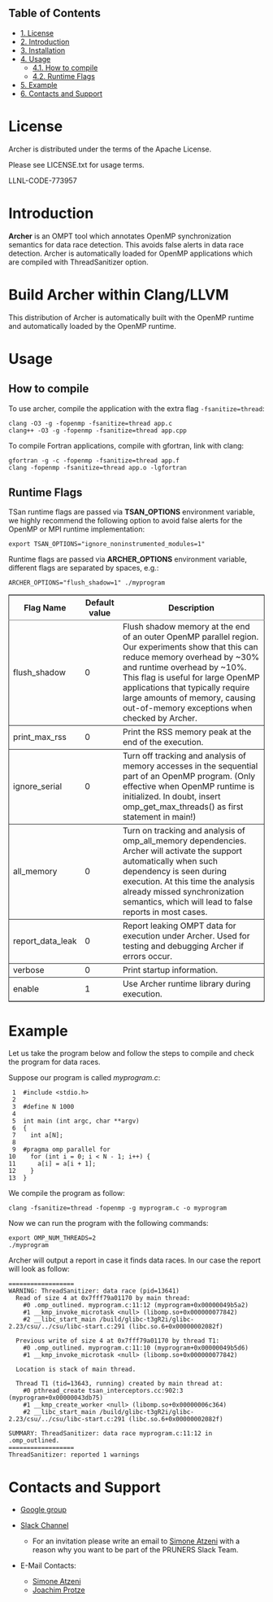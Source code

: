 <div id="table-of-contents">
<h2>Table of Contents</h2>
<div id="text-table-of-contents">
<ul>
<li><a href="#org8ca70b5">1. License</a></li>
<li><a href="#orgc6a2b10">2. Introduction</a></li>
<li><a href="#org9a459f1">3. Installation</a></li>
<li><a href="#orgb820ad0">4. Usage</a>
<ul>
<li><a href="#org213ff1a">4.1. How to compile</a></li>
<li><a href="#org110062c">4.2. Runtime Flags</a></li>
</ul>
</li>
<li><a href="#org73e58a9">5. Example</a></li>
<li><a href="#orgcc38a36">6. Contacts and Support</a></li>
</ul>
</div>
</div>


<a id="org8ca70b5"></a>

# License

Archer is distributed under the terms of the Apache License.

Please see LICENSE.txt for usage terms.

LLNL-CODE-773957

<a id="orgc6a2b10"></a>

# Introduction

**Archer** is an OMPT tool which annotates OpenMP synchronization semantics for data race
detection.
This avoids false alerts in data race detection.
Archer is automatically loaded for OpenMP applications which are compiled
with ThreadSanitizer option.

<a id="org9a459f1"></a>

# Build Archer within Clang/LLVM

This distribution of Archer is automatically built with the OpenMP runtime
and automatically loaded by the OpenMP runtime.

<a id="orgb820ad0"></a>

# Usage


<a id="org213ff1a"></a>

## How to compile

To use archer, compile the application with the extra flag
`-fsanitize=thread`:

    clang -O3 -g -fopenmp -fsanitize=thread app.c
    clang++ -O3 -g -fopenmp -fsanitize=thread app.cpp

To compile Fortran applications, compile with gfortran, link with clang:

    gfortran -g -c -fopenmp -fsanitize=thread app.f
    clang -fopenmp -fsanitize=thread app.o -lgfortran


<a id="org110062c"></a>

## Runtime Flags

TSan runtime flags are passed via **TSAN&#95;OPTIONS** environment variable,
we highly recommend the following option to avoid false alerts for the
OpenMP or MPI runtime implementation:

    export TSAN_OPTIONS="ignore_noninstrumented_modules=1"


Runtime flags are passed via **ARCHER&#95;OPTIONS** environment variable,
different flags are separated by spaces, e.g.:

    ARCHER_OPTIONS="flush_shadow=1" ./myprogram

<table border="2" cellspacing="0" cellpadding="6" rules="groups" frame="hsides">


<colgroup>
<col  class="org-left" />

<col  class="org-right" />

<col  class="org-left" />
</colgroup>
<thead>
<tr>
<th scope="col" class="org-left">Flag Name</th>
<th scope="col" class="org-right">Default value</th>
<th scope="col" class="org-left">Description</th>
</tr>
</thead>

<tbody>
<tr>
<td class="org-left">flush&#95;shadow</td>
<td class="org-right">0</td>
<td class="org-left">Flush shadow memory at the end of an outer OpenMP
parallel region. Our experiments show that this can reduce memory overhead
by ~30% and runtime overhead by ~10%. This flag is useful for large OpenMP
applications that typically require large amounts of memory, causing
out-of-memory exceptions when checked by Archer.</td>
</tr>
</tbody>

<tbody>
<tr>
<td class="org-left">print&#95;max&#95;rss</td>
<td class="org-right">0</td>
<td class="org-left">Print the RSS memory peak at the end of the execution.</td>
</tr>
</tbody>

<tbody>
<tr>
<td class="org-left">ignore&#95;serial</td>
<td class="org-right">0</td>
<td class="org-left">Turn off tracking and analysis of memory accesses in
the sequential part of an OpenMP program. (Only effective when OpenMP
runtime is initialized. In doubt, insert omp_get_max_threads() as first
statement in main!)</td>
</tr>
</tbody>

<tbody>
<tr>
<td class="org-left">all&#95;memory</td>
<td class="org-right">0</td>
<td class="org-left">Turn on tracking and analysis of omp_all_memory
dependencies. Archer will activate the support automatically when
such dependency is seen during execution. At this time the analysis
already missed synchronization semantics, which will lead to false
reports in most cases.</td>
</tr>
</tbody>

<tbody>
<tr>
<td class="org-left">report&#95;data&#95;leak</td>
<td class="org-right">0</td>
<td class="org-left">Report leaking OMPT data for execution under
Archer. Used for testing and debugging Archer if errors occur.</td>
</tr>
</tbody>

<tbody>
<tr>
<td class="org-left">verbose</td>
<td class="org-right">0</td>
<td class="org-left">Print startup information.</td>
</tr>
</tbody>

<tbody>
<tr>
<td class="org-left">enable</td>
<td class="org-right">1</td>
<td class="org-left">Use Archer runtime library during execution.</td>
</tr>
</tbody>
</table>


<a id="org73e58a9"></a>

# Example

Let us take the program below and follow the steps to compile and
check the program for data races.

Suppose our program is called *myprogram.c*:

     1  #include <stdio.h>
     2
     3  #define N 1000
     4
     5  int main (int argc, char **argv)
     6  {
     7    int a[N];
     8
     9  #pragma omp parallel for
    10    for (int i = 0; i < N - 1; i++) {
    11      a[i] = a[i + 1];
    12    }
    13  }

We compile the program as follow:

    clang -fsanitize=thread -fopenmp -g myprogram.c -o myprogram

Now we can run the program with the following commands:

    export OMP_NUM_THREADS=2
    ./myprogram

Archer will output a report in case it finds data races. In our case
the report will look as follow:

    ==================
    WARNING: ThreadSanitizer: data race (pid=13641)
      Read of size 4 at 0x7fff79a01170 by main thread:
        #0 .omp_outlined. myprogram.c:11:12 (myprogram+0x00000049b5a2)
        #1 __kmp_invoke_microtask <null> (libomp.so+0x000000077842)
        #2 __libc_start_main /build/glibc-t3gR2i/glibc-2.23/csu/../csu/libc-start.c:291 (libc.so.6+0x00000002082f)

      Previous write of size 4 at 0x7fff79a01170 by thread T1:
        #0 .omp_outlined. myprogram.c:11:10 (myprogram+0x00000049b5d6)
        #1 __kmp_invoke_microtask <null> (libomp.so+0x000000077842)

      Location is stack of main thread.

      Thread T1 (tid=13643, running) created by main thread at:
        #0 pthread_create tsan_interceptors.cc:902:3 (myprogram+0x00000043db75)
        #1 __kmp_create_worker <null> (libomp.so+0x00000006c364)
        #2 __libc_start_main /build/glibc-t3gR2i/glibc-2.23/csu/../csu/libc-start.c:291 (libc.so.6+0x00000002082f)

    SUMMARY: ThreadSanitizer: data race myprogram.c:11:12 in .omp_outlined.
    ==================
    ThreadSanitizer: reported 1 warnings


<a id="orgcc38a36"></a>

# Contacts and Support

-   [Google group](https://groups.google.com/forum/#!forum/archer-pruner)
-   [Slack Channel](https://pruners.slack.com)

    <ul style="list-style-type:circle"> <li> For an invitation please write an email to <a href="mailto:simone@cs.utah.edu?Subject=[archer-slack] Slack Invitation" target="_top">Simone Atzeni</a> with a reason why you want to be part of the PRUNERS Slack Team. </li> </ul>
-   E-Mail Contacts:

    <ul style="list-style-type:circle"> <li> <a href="mailto:simone@cs.utah.edu?Subject=[archer-dev]%20" target="_top">Simone Atzeni</a> </li> <li> <a href="mailto:protze@itc.rwth-aachen.de?Subject=[archer-dev]%20" target="_top">Joachim Protze</a> </li> </ul>



